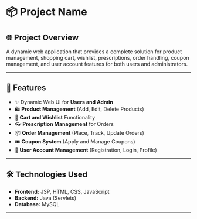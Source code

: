 # 📦 Project Name

## 🌐 Project Overview
A dynamic web application that provides a complete solution for product management, shopping cart, wishlist, prescriptions, order handling, coupon management, and user account features for both users and administrators.

---

## 🚀 Features
- ✨ Dynamic Web UI for **Users and Admin**
- 🛍️ **Product Management** (Add, Edit, Delete Products)
- 🛒 **Cart and Wishlist** Functionality
- 👓 **Prescription Management** for Orders
- 📦 **Order Management** (Place, Track, Update Orders)
- 🎟️ **Coupon System** (Apply and Manage Coupons)
- 👤 **User Account Management** (Registration, Login, Profile)

---

## 🛠️ Technologies Used
- **Frontend:** JSP, HTML, CSS, JavaScript
- **Backend:** Java (Servlets)
- **Database:** MySQL

---

